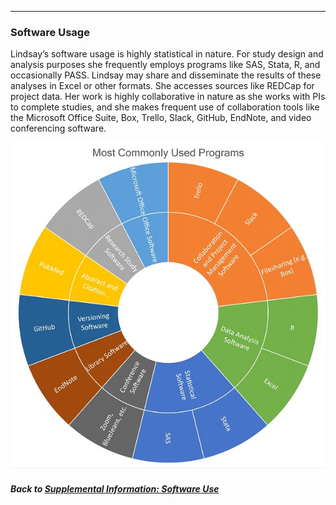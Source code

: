 ---
### Software Usage

Lindsay’s software usage is highly statistical in nature. For study design and analysis purposes she frequently employs programs like SAS, Stata, R, and occasionally PASS. Lindsay may share and disseminate the results of these analyses in Excel or other formats. She accesses sources like REDCap for project data. Her work is highly collaborative in nature as she works with PIs to complete studies, and she makes frequent use of collaboration tools like the Microsoft Office Suite, Box, Trello, Slack, GitHub, EndNote, and video conferencing software.

![](../images/Biostatistician_SoftwareChart.jpg)

##### Back to [Supplemental Information: Software Use](https://data2health.github.io/CTS-Personas/pages/software_use.html)
